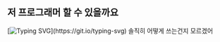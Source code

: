 ## 저 프로그래머 할 수 있을까요
[![Typing SVG](https://readme-typing-svg.demolab.com/?lines=It's+Hard+Knock+Life+Isn't+It;)](https://git.io/typing-svg) 
솔직히 어떻게 쓰는건지 모르겠어 
